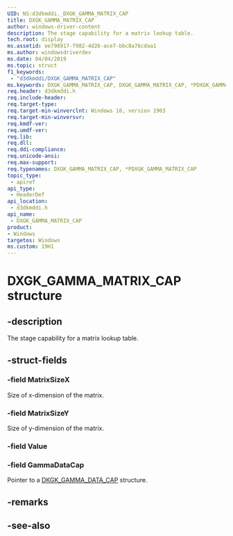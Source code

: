 ```yaml
---
UID: NS:d3dkmddi._DXGK_GAMMA_MATRIX_CAP
title: DXGK_GAMMA_MATRIX_CAP
author: windows-driver-content
description: The stage capability for a matrix lookup table.
tech.root: display
ms.assetid: ee798917-f982-4d26-ace7-bbc8a76cdaa1
ms.author: windowsdriverdev
ms.date: 04/04/2019
ms.topic: struct
f1_keywords:
 - "d3dkmddi/DXGK_GAMMA_MATRIX_CAP"
ms.keywords: DXGK_GAMMA_MATRIX_CAP, DXGK_GAMMA_MATRIX_CAP, *PDXGK_GAMMA_MATRIX_CAP, 
req.header: d3dkmddi.h
req.include-header:
req.target-type:
req.target-min-winverclnt: Windows 10, version 1903
req.target-min-winversvr:
req.kmdf-ver:
req.umdf-ver:
req.lib:
req.dll:
req.ddi-compliance:
req.unicode-ansi:
req.max-support:
req.typenames: DXGK_GAMMA_MATRIX_CAP, *PDXGK_GAMMA_MATRIX_CAP
topic_type: 
 - apiref
api_type: 
 - HeaderDef
api_location: 
 - d3dkmddi.h
api_name: 
 - DXGK_GAMMA_MATRIX_CAP
product:
- Windows
targetos: Windows
ms.custom: 19H1
---
```


# DXGK_GAMMA_MATRIX_CAP structure

## -description

The stage capability for a matrix lookup table.

## -struct-fields

### -field MatrixSizeX

Size of x-dimension of the matrix.

### -field MatrixSizeY

Size of y-dimension of the matrix.

### -field Value
 
### -field GammaDataCap
 
Pointer to a [DKGK_GAMMA_DATA_CAP](ns-d3dkmddi-dkgk_gamma_data_cap.md) structure.

## -remarks

## -see-also
